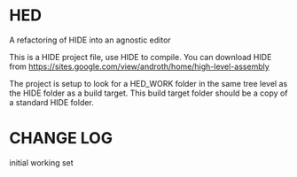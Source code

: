 
# HED
A refactoring of HIDE into an agnostic editor

This is a HIDE project file, use HIDE to compile.
You can download HIDE from https://sites.google.com/view/androth/home/high-level-assembly

The project is setup to look for a HED_WORK folder in the same tree level as the HIDE folder as a build target. This build target folder should be a copy of a standard HIDE folder.


# CHANGE LOG
initial working set